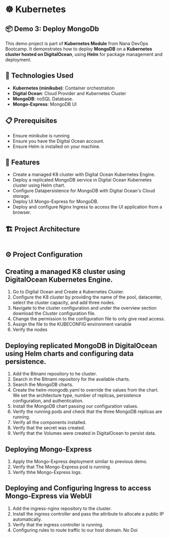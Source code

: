 # ☸️ Kubernetes
## 📦 Demo 3: Deploy MongoDb
This demo project is part of **Kubernetes Module** from Nana DevOps Bootcamp. It demonstrates how to deploy **MongoDB** on a **Kubernetes cluster hosted on DigitalOcean**, using **Helm** for package management and deployment.

## 🚀 Technologies Used
- **Kubernetes (minikube)**: Container orchestration
- **Digital Ocean**: Cloud Provider and Kubernetes Cluster
- **MongoDB**: noSQL Database.
- **Mongo-Express**: MongoDB UI 
  
## 📋 Prerequisites
- Ensure minikube is running
- Ensure you have the Digital Ocean account.
- Ensure Helm is installed on your machine.

## 🎯 Features

- Create a managed K8 cluster with Digital Ocean Kubernetes Engine.
- Deploy a replicated MongoDB service in Digital Ocean Kubernetes cluster using Helm chart.
- Configure Datapersistence for MongoDB with Digital Ocean's Cloud storage.
- Deploy UI Mongo-Express for MongoDB.
- Deploy and configure Nginx Ingress to access the UI application from a browser. 

## 🏗 Project Architecture

<img src=""/>

## ⚙️ Project Configuration

## Creating a managed K8 cluster using DigitalOcean Kubernetes Engine.
1. Go to Digital Ocean and Create a Kubernetes Cluster.
2. Configure the K8 cluster by providing the name of the pool, datacenter, select the cluster capacity, and add three nodes.
3. Navigate to the cluster configuration and under the overview section download the Cluster configuration file.
4. Change the permission to the configuration file to only give read access.
5. Assign the file to the KUBECONFIG environment variable
6. Verify the nodes

## Deploying replicated MongoDB in DigitalOcean using Helm charts and configuring data persistence. 
1. Add the Bitnami repository to he cluster.
2. Search in the Bitnami repository for the available charts.
3. Search the MongoDB charts.
4. Create the helm-mongodb.yaml to override the values from the chart. We set the architecture type, number of replicas, persistence configuration, and authentication.
5. Install the MongoDB chart passing our configuration values.
6. Verify the running pods and check that the three MongoDB replicas are running.
7. Verify all the components installed.
8. Verify that the secret was created.
9. Verify that the Volumes were created in DigitalOcean to persist data.

## Deploying Mongo-Express
1. Apply the Mongo-Express deployment similar to previous demo.
2. Verify that The Mongo-Express pod is running.
3. Verify thhe Mongo-Express logs.


## Deploying and Configuring Ingress to access Mongo-Express via WebUI
1. Add the ingress-nginx repository to the cluster.
2. Install the ingress controller and pass the attribute to allocate a public IP automatically.
3. Verify that the ingress controller is running.
4. Configuring rules to route traffic to our host domain.
   No Doi


